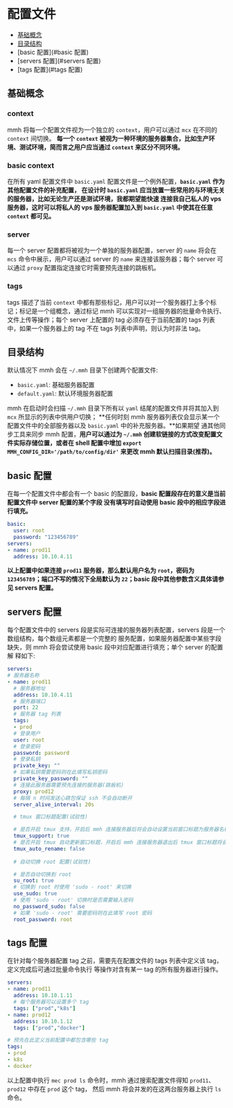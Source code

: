 # 配置文件

- [基础概念](#基础概念)
- [目录结构](#目录结构)
- [basic 配置](#basic 配置)
- [servers 配置](#servers 配置)
- [tags 配置](#tags 配置)

## 基础概念

### context

mmh 将每一个配置文件视为一个独立的 `context`，用户可以通过 `mcx` 在不同的 `context` 间切换。
**每一个 `context` 被视为一种环境的服务器集合，比如生产环境、测试环境，简而言之用户应当通过 `context`
来区分不同环境。**

### basic context

在所有 yaml 配置文件中 `basic.yaml` 配置文件是一个例外配置，**`basic.yaml` 作为其他配置文件的补充配置，
在设计时 `basic.yaml` 应当放置一些常用的与环境无关的服务器，比如无论生产还是测试环境，我都期望能快速
连接我自己私人的 vps 服务器，这时可以将私人的 vps 服务器配置加入到 `basic.yaml` 中使其在任意 `context`
都可见。**

### server

每一个 server 配置都将被视为一个单独的服务器配置，server 的 `name` 将会在 `mcs` 命令中展示，用户可以通过
server 的 `name` 来连接该服务器；每个 server 可以通过 `proxy` 配置指定连接它时需要预先连接的跳板机。

### tags

tags 描述了当前 `context` 中都有那些标记，用户可以对一个服务器打上多个标记；标记是一个组概念，通过标记
mmh 可以实现对一组服务器的批量命令执行、文件上传等操作；每个 server 上配置的 tag 必须存在于当前配置的
tags 列表中，如果一个服务器上的 tag 不在 tags 列表中声明，则认为时非法 tag。

## 目录结构

默认情况下 mmh 会在 `~/.mmh` 目录下创建两个配置文件:

- `basic.yaml`: 基础服务器配置
- `default.yaml`: 默认环境服务器配置

mmh 在启动时会扫描 `~/.mmh` 目录下所有以 `yaml` 结尾的配置文件并将其加入到 `mcx` 所显示的列表中供用户切换；
**任何时刻 mmh 服务器列表仅会显示某一个配置文件中的全部服务器以及 `basic.yaml` 中的补充服务器。**如果期望
通其他同步工具来同步 mmh 配置，**用户可以通过为 `~/.mmh` 创建软链接的方式改变配置文件实际存储位置，或者在
shell 配置中增加 `export MMH_CONFIG_DIR='/path/to/config/dir'` 来更改 mmh 默认扫描目录(推荐)。**

## basic 配置

在每一个配置文件中都会有一个 basic 的配置段，**basic 配置段存在的意义是当前配置文件中 server 配置的某个字段
没有填写时自动使用 basic 段中的相应字段进行填充。**

``` yaml
basic:
  user: root
  password: "123456789"
servers:
- name: prod11
  address: 10.10.4.11
```

**以上配置中如果连接 `prod11` 服务器，那么默认用户名为 `root`，密码为 `123456789`；端口不写的情况下全局默认为
`22`；basic 段中其他参数含义具体请参见 servers 配置。**

## servers 配置

每个配置文件中的 servers 段是实际可连接的服务器列表配置，servers 段是一个数组结构，每个数组元素都是一个完整的
服务配置，如果服务器配置中某些字段缺失，则 mmh 将会尝试使用 basic 段中对应配置进行填充；单个 server 的配置解
释如下:

``` yaml
servers:
# 服务器名称
- name: prod11
  # 服务器地址
  address: 10.10.4.11
  # 服务器端口
  port: 22
  # 服务器 tag 列表
  tags:
  - prod
  # 登录用户
  user: root
  # 登录密码
  password: password
  # 登录私钥
  private_key: ""
  # 如果私钥需要密码则在此填写私钥密码
  private_key_password: ""
  # 连接此服务器需要预先连接的服务器(跳板机)
  proxy: prod12
  # 每隔 n 时间发送心跳包保证 ssh 不会自动断开
  server_alive_interval: 20s

  # tmux 窗口标题配置(试验性)

  # 是否开启 tmux 支持，开启后 mmh 连接服务器后将会自动设置当前窗口标题为服务器名称
  tmux_support: true
  # 是否开启 tmux 自动更新窗口标题，开启后 mmh 连接服务器退出后 tmux 窗口标题将会自动 rename
  tmux_auto_rename: false
  
  # 自动切换 root 配置(试验性)

  # 是否自动切换到 root
  su_root: true
  # 切换到 root 时使用 'sudo - root' 来切换
  use_sudo: true
  # 使用 'sudo - root' 切换时是否需要输入密码
  no_password_sudo: false
  # 如果 'sudo - root' 需要密码则在此填写 root 密码
  root_password: root
```

## tags 配置

在针对每个服务器配置 tag 之前，需要先在配置文件的 tags 列表中定义该 tag，定义完成后可通过批量命令执行
等操作对含有某一 tag 的所有服务器进行操作。

``` yaml
servers:
- name: prod11
  address: 10.10.1.11
  # 每个服务器可以设置多个 tag
  tags: ["prod","k8s"]
- name: prod12
  address: 10.10.1.12
  tags: ["prod","docker"]

# 预先在此定义当前配置中都包含哪些 tag
tags:
- prod
- k8s
- docker
```

以上配置中执行 `mec prod ls` 命令时，mmh 通过搜索配置文件得知 `prod11`、`prod12` 中存在 `prod` 这个 tag，
然后 mmh 将会并发的在这两台服务器上执行 `ls` 命令。
